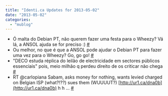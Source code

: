 ```yaml
---
title: "Identi.ca Updates for 2013-05-02"
date: "2013-05-02"
categories: 
  - "mublog"
---
```


- Ó malta do Debian PT, não querem fazer uma festa para o Wheezy? Vá lá, a ANSOL ajuda se for preciso :) [#](http://identi.ca/notice/100818354)
- Ou melhor, no que é que a ANSOL pode ajudar o Debian PT para fazer uma vez para o Wheezy? Go, go go! [#](http://identi.ca/notice/100818369)
- "DECO estuda réplica do leilão de electricidade em sectores públicos essenciais" pois, meio milhão q perdeu direito de os criticar não chega [#](http://identi.ca/notice/100818919)
- RT @carlopiana Sabam, asks money for nothing, wants levied charged on Belgian ISP (what?!??) sues them (WUUUUT?) [http://ur1.ca/dna0b](http://ur1.ca/dna0b) h h ... [#](http://identi.ca/notice/100819005)
